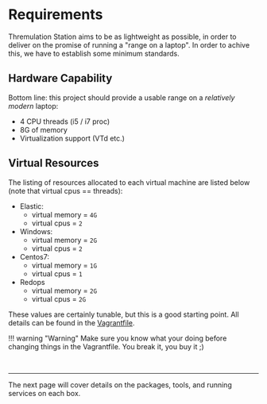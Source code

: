 # Requirements

Thremulation Station aims to be as lightweight as possible, in order to deliver on the promise of running a "range on a laptop". In order to achive this, we have to establish some minimum standards.

## Hardware Capability

Bottom line: this project should provide a usable range on a _relatively modern_ laptop:

- 4 CPU threads (i5 / i7 proc) 
- 8G of memory
- Virtualization support (VTd etc.)


## Virtual Resources

The listing of resources allocated to each virtual machine are listed below (note that virtual cpus == threads):

- Elastic:
    - virtual memory = `4G`
    - virtual cpus = `2`
- Windows:
    - virtual memory = `2G`
    - virtual cpus = `2`
- Centos7:
    - virtual memory = `1G`
    - virtual cpus = `1`
- Redops
    - virtual memory = `2G`
    - virtual cpus = `2G`

 These values are certainly tunable, but this is a good starting point. All details can be found in the [Vagrantfile](https://github.com/thremulation-station/thremulation-station/blob/devel/vagrant/Vagrantfile).

!!! warning "Warning"
    Make sure you know what your doing before changing things in the Vagrantfile. You break it, you buy it ;)

<br>

---
The next page will cover details on the packages, tools, and running services on each box.
